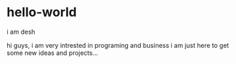 # hello-world

i am desh

hi guys, i am very intrested in programing and business i am just here to get some new ideas and projects...
